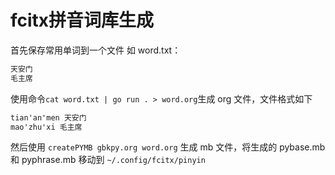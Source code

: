 # fcitx拼音词库生成

首先保存常用单词到一个文件
如 word.txt：

```txt
天安门
毛主席
```

使用命令`cat word.txt | go run . > word.org`生成 org 文件，文件格式如下

```txt
tian'an'men 天安门
mao'zhu'xi 毛主席
```

然后使用 `createPYMB gbkpy.org word.org` 生成 mb 文件，将生成的 pybase.mb 和 pyphrase.mb 移动到 `~/.config/fcitx/pinyin`
